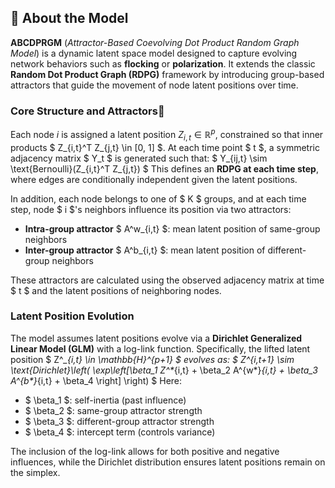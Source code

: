 ## 📘 About the Model

**ABCDPRGM** (*Attractor-Based Coevolving Dot Product Random Graph Model*) is a dynamic latent space model designed to capture evolving network behaviors such as **flocking** or **polarization**. It extends the classic **Random Dot Product Graph (RDPG)** framework by introducing group-based attractors that guide the movement of node latent positions over time.

### Core Structure and Attractors🧲

Each node $i$ is assigned a latent position $Z_{i,t} \in \mathbb{R}^p$, constrained so that inner products $ Z_{i,t}^T Z_{j,t} \in [0, 1] $. At each time point $ t $, a symmetric adjacency matrix $ Y_t $ is generated such that:
$
Y_{ij,t} \sim \text{Bernoulli}(Z_{i,t}^T Z_{j,t})
$
This defines an **RDPG at each time step**, where edges are conditionally independent given the latent positions.

In addition, each node belongs to one of $ K $ groups, and at each time step, node $ i $'s neighbors influence its position via two attractors:
- **Intra-group attractor** $ A^w_{i,t} $: mean latent position of same-group neighbors
- **Inter-group attractor** $ A^b_{i,t} $: mean latent position of different-group neighbors

These attractors are calculated using the observed adjacency matrix at time $ t $ and the latent positions of neighboring nodes.

### Latent Position Evolution

The model assumes latent positions evolve via a **Dirichlet Generalized Linear Model (GLM)** with a log-link function. Specifically, the lifted latent position $ Z^*_{i,t} \in \mathbb{H}^{p+1} $ evolves as:
$
Z^*_{i,t+1} \sim \text{Dirichlet}\left( \exp\left[\beta_1 Z^*_{i,t} + \beta_2 A^{w*}_{i,t} + \beta_3 A^{b*}_{i,t} + \beta_4 \right] \right)
$
Here:
- $ \beta_1 $: self-inertia (past influence)
- $ \beta_2 $: same-group attractor strength
- $ \beta_3 $: different-group attractor strength
- $ \beta_4 $: intercept term (controls variance)

The inclusion of the log-link allows for both positive and negative influences, while the Dirichlet distribution ensures latent positions remain on the simplex.